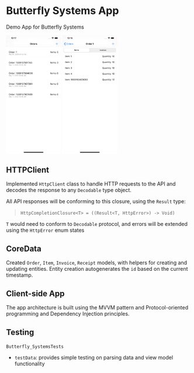 # Butterfly Systems App

Demo App for Butterfly Systems

<p align="left">
  <img src="https://github.com/jaysalvador/butterfly-systems/blob/master/image/img01.png" width="150" alt="accessibility text">

  <img src="https://github.com/jaysalvador/butterfly-systems/blob/master/image/img02.png" width="150" alt="accessibility text">
</p>

## HTTPClient

Implemented `HttpClient` class to handle HTTP requests to the API and decodes the response to any `Decodable` type object.

All API responses will be conforming to this closure, using the `Result` type:
>  `HttpCompletionClosure<T> = ((Result<T, HttpError>) -> Void)`

`T` would need to conform to `Decodable` protocol, and errors will be extended using the `HttpError` enum states

## CoreData

Created `Order`, `Item`, `Invoice`, `Receipt` models, with helpers for creating and updating entities. Entity creation autogenerates the `id` based on the current timestamp.

## Client-side App

The app architecture is built using the MVVM pattern and Protocol-oriented programming and Dependency Injection principles.

## Testing

`Butterfly_SystemsTests`
- `testData`: provides simple testing on parsing data and view model functionality
